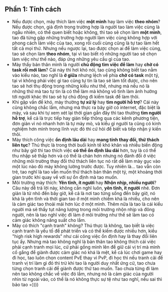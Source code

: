 ## Phần 1: Tính cách
- Nếu được chọn, mày thích làm việc **một mình** hay làm việc **theo nhóm**?
	Nếu được chọn, giả định trong trường hợp là người tao làm việc cùng là ngẫu nhiên, có thể quen biết hoặc không, thì tao sẽ chọn làm **một mình**, tao đã từng gặp những trường hợp người làm việc cùng không hợp với phong cách làm việc của tao, xong rồi cuối cùng cũng là tự tao làm hết tất cả mọi thứ. Nhưng nếu ngược lại, tao được chọn ai để làm việc cùng, tao sẽ chọn làm **theo nhóm**, tại vì tao biết rõ những người tao sẽ chọn làm việc như thế nào, đáp ứng những yêu cầu gì của tao.
- Mày thấy bản thân mình là người **chủ động tìm việc để làm** hay **chờ có task rồi mới làm**?
	Cái này thì hơi khó nói, tao cũng không biết tao nằm vào kiểu nào, tao nghĩ là **ở giữa** nhưng lệch về phía **chờ có task** một tý, tại vì không phải việc gì tao cũng tự tin là tao sẽ làm tốt được, cho nên tao sẽ hơi thụ động trong những kiểu như thế, nhưng mà nếu nó là những thứ mà tao tự tin là có thể làm mà không vô tình làm ảnh hưởng tới người khác thì tao sẽ tự chủ động đi kiếm task để làm thôi.
- Khi gặp vấn đề khó, mày thường **tự xử lý** hay **tìm người hỗ trợ**?
	Cái này cũng không chắc lắm, nhưng mà thực ra bây giờ có internet, đặc biệt là mày, và sau khi tự xem xét lại thời gian gần đây thì tao thường **tìm người hỗ trợ**, kể cả là trực tiếp hay gián tiếp thông qua các kênh phương tiện, đơn giản vì nó nhanh hơn là tự mày mò, và kiểu gì người ta cũng có kinh nghiệm hơn mình trong lĩnh vực đó thì cứ hỏi để biết và tiếp nhận ý kiến thôi.
- Mày thích công việc **ổn định lâu dài** hay **mang tính thay đổi, thử thách liên tục**?
	Thú thực là trong thời buổi kinh tế khó khăn và nhiều biến động như bây giờ thì tao thích việc **có thể ổn định lâu dài** hơn, tuy là có thể thu nhập sẽ thấp hơn và có thể là chán hơn nhưng nó đánh đổi ở việc những môi trường thay đổi thử thách liên tục nó rất dễ làm mày gục vào một lúc nào đó mày không lường trước được. Tuy nhiên là... tao vẫn còn trẻ, tao nghĩ là tao vẫn muốn thử thách bản thân một tý, một khoảng thời gian trước khi quay về với sự ổn định mà tao muốn.
- Môi trường mày thích: **Yên tĩnh, ít người** hay **Nhộn nhịp, nhiều người**?
	Câu này dễ trả lời này, không cần nghĩ luôn, **yên tĩnh, ít người** nhé. Đơn giản là từ nhỏ đến bây giờ, kể cả là nơi tao từng sống đến bây giờ, nó khá là yên tĩnh và thời gian tao ở một mình chiếm khá là nhiều, cho nên là cảm giác tao thoải mái hơn lúc ở một mình. Thêm nữa là tao là cái kiểu người mà sẽ thấy tụt năng lượng trong môi trường nhộn nhịp và đông người, nên là tao nghĩ việc đi làm ở môi trường như thế sẽ làm tao có cảm giác không năng suất cho lắm.
- Mày có thích "cạnh tranh" không?
	Thú thực là không, tao biết là việc cạnh tranh là yếu tố để phát triển và có thể kiếm được nhiều hơn, kiểu "high risk high rewards" như cái công việc ổn định hay là thay đổi liên tục ấy. Nhưng mà tao không nghĩ là bản thân tao không thích cái việc phải cạnh tranh mọi lúc, cứ phải gồng mình lên để giữ cái vị trí mà mình cố gắng để giành được cảm giác nó khá là mệt, kể cả lúc chơi game hay đi học, tao luôn chọn content PvE thay vì PvP, đi học thì nếu tranh cãi để tranh vị trí làm gì đó thì trừ khi tao là người duy nhất ứng cử, tao chưa từng chọn tranh cãi để giành được thứ tao muốn. Tao chưa từng đi làm nên tao không chắc về việc đó lắm, nhưng nó là cảm giác của người nhìn từ ngoài vào, có thể là nó không thực sự tệ như tao nghĩ, nếu sai thì bảo tao =))))
	